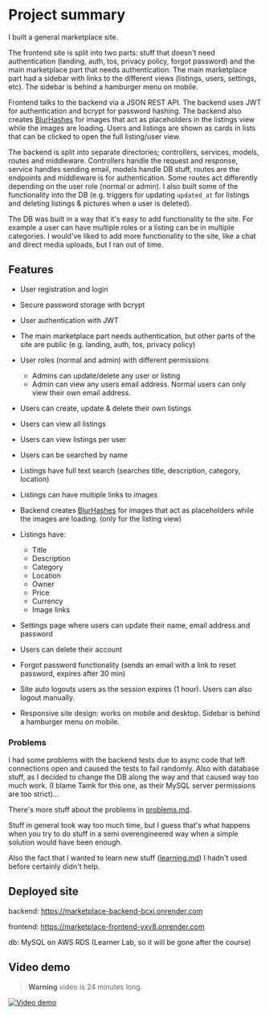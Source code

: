 # Project summary

I built a general marketplace site.

The frontend site is split into two parts: stuff that doesn't need authentication (landing, auth, tos, privacy policy, forgot password) and the main marketplace part that needs authentication. The main marketplace part had a sidebar with links to the different views (listings, users, settings, etc). The sidebar is behind a hamburger menu on mobile.

Frontend talks to the backend via a JSON REST API. The backend uses JWT for authentication and bcrypt for password hashing. The backend also creates [BlurHashes](https://blurha.sh/) for images that act as placeholders in the listings view while the images are loading. Users and listings are shown as cards in lists that can be clicked to open the full listing/user view.

The backend is split into separate directories; controllers, services, models, routes and middleware. Controllers handle the request and response, service handles sending email, models handle DB stuff, routes are the endpoints and middleware is for authentication. Some routes act differently depending on the user role (normal or admin). I also built some of the functionality into the DB (e.g. triggers for updating `updated_at` for listings and deleting listings & pictures when a user is deleted).

The DB was built in a way that it's easy to add functionality to the site. For example a user can have multiple roles or a listing can be in multiple categories. I would've liked to add more functionality to the site, like a chat and direct media uploads, but I ran out of time.

## Features

- User registration and login
- Secure password storage with bcrypt
- User authentication with JWT
- The main marketplace part needs authentication, but other parts of the site are public (e.g. landing, auth, tos, privacy policy)
- User roles (normal and admin) with different permissions
  - Admins can update/delete any user or listing
  - Admin can view any users email address. Normal users can only view their own email address.
- Users can create, update & delete their own listings
- Users can view all listings
- Users can view listings per user
- Users can be searched by name
- Listings have full text search (searches title, description, category, location)
- Listings can have multiple links to images
- Backend creates [BlurHashes](https://blurha.sh/) for images that act as placeholders while the images are loading. (only for the listing view)
- Listings have:

  - Title
  - Description
  - Category
  - Location
  - Owner
  - Price
  - Currency
  - Image links

- Settings page where users can update their name, email address and password
- Users can delete their account
- Forgot password functionality (sends an email with a link to reset password, expires after 30 min)
- Site auto logouts users as the session expires (1 hour). Users can also logout manually.
- Responsive site design: works on mobile and desktop. Sidebar is behind a hamburger menu on mobile.

### Problems

I had some problems with the backend tests due to async code that left connections open and caused the tests to fail randomly. Also with database stuff, as I decided to change the DB along the way and that caused way too much work. (I blame Tamk for this one, as their MySQL server permissions are too strict)...

There's more stuff about the problems in [problems.md](problems.md).

Stuff in general took way too much time, but I guess that's what happens when you try to do stuff in a semi overengineered way when a simple solution would have been enough.

Also the fact that I wanted to learn new stuff ([learning.md](learning.md)) I hadn't used before certainly didn't help.

## Deployed site

backend: https://marketplace-backend-bcxi.onrender.com

frontend: https://marketplace-frontend-yxv8.onrender.com

db: MySQL on AWS RDS (Learner Lab, so it will be gone after the course)

## Video demo

> **Warning** video is 24 minutes long.

[![Video demo](https://img.youtube.com/vi/zx0a1EEBalI/0.jpg)](https://youtu.be/zx0a1EEBalI)
